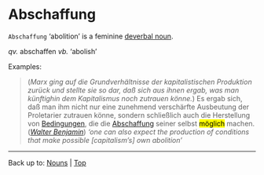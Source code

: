 # Abschaffung

`Abschaffung` ‘abolition’ is a feminine [deverbal noun](../../deverbalNouns.md).

*qv.* abschaffen *vb.* ‘abolish’

Examples:

> (*Marx ging auf die Grundverhältnisse der kapitalistischen Produktion zurück und stellte sie so dar, daß sich aus ihnen ergab, was man künftighin dem Kapitalismus noch zutrauen könne.*) Es ergab sich, daß man ihm nicht nur eine zunehmend verschärfte Ausbeutung der Proletarier zutrauen könne, sondern schließlich auch die Herstellung von [Bedingungen](../../../nouns/b/be/Bedingung.md), die die [Abschaffung](../../../nouns/a/ab/Abschaffung.md) seiner selbst <mark>möglich</mark> machen. (*[Walter Benjamin](../../../texts/WalterBenjamin/DasKunstWerk.md)*) *‘one can also expect the production of conditions that make possible \[capitalism’s\] own abolition’*

----

Back up to: [Nouns](../../index.md) | [Top](../../../index.md)
